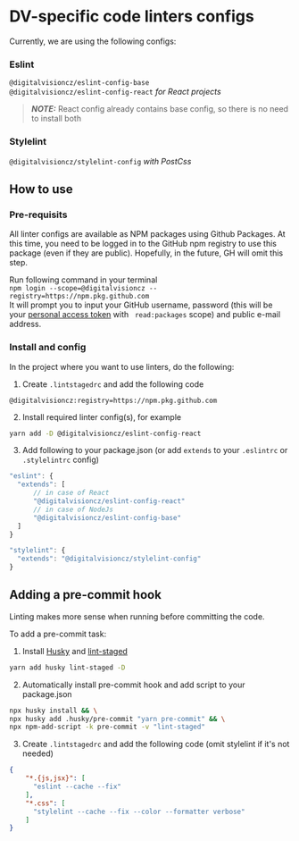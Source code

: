 # DV-specific code linters configs
Currently, we are using the following configs:

### Eslint
`@digitalvisioncz/eslint-config-base`  
`@digitalvisioncz/eslint-config-react` *for React projects*
> **_NOTE:_**  React config already contains base config, so there is no need to install both

### Stylelint
`@digitalvisioncz/stylelint-config` *with PostCss*

## How to use

### Pre-requisits
All linter configs are available as NPM packages using Github Packages. At this time, you need to be logged in to the GitHub npm registry to use this package (even if they are public). Hopefully, in the future, GH will omit this step.

Run following command in your terminal  
`npm login --scope=@digitalvisioncz --registry=https://npm.pkg.github.com`  
It will prompt you to input your GitHub username, password (this will be your [personal access token](https://github.com/settings/tokens/new) with ` read:packages` scope) and public e-mail address. 


### Install and config
In the project where you want to use linters, do the following:

1. Create `.lintstagedrc` and add the following code

```PlainText
@digitalvisioncz:registry=https://npm.pkg.github.com
```
2. Install required linter config(s), for example
```sh
yarn add -D @digitalvisioncz/eslint-config-react
```
3. Add following to your package.json (or add `extends` to your `.eslintrc` or `.stylelintrc` config)
```js
"eslint": {
  "extends": [
      // in case of React
      "@digitalvisioncz/eslint-config-react"
      // in case of NodeJs
      "@digitalvisioncz/eslint-config-base"
  ]
}
```
```js
"stylelint": {
  "extends": "@digitalvisioncz/stylelint-config"
}
```

## Adding a pre-commit hook

Linting makes more sense when running before committing the code.

To add a pre-commit task:

1. Install [Husky](https://typicode.github.io/husky/#/) and [lint-staged]()
```sh
yarn add husky lint-staged -D
```
2. Automatically install pre-commit hook and add script to your package.json
```sh
npx husky install && \
npx husky add .husky/pre-commit "yarn pre-commit" && \
npx npm-add-script -k pre-commit -v "lint-staged"
```
3. Create `.lintstagedrc` and add the following code (omit stylelint if it's not needed)
```json
{
    "*.{js,jsx}": [
      "eslint --cache --fix"
    ],
    "*.css": [
      "stylelint --cache --fix --color --formatter verbose"
    ]
}

```
